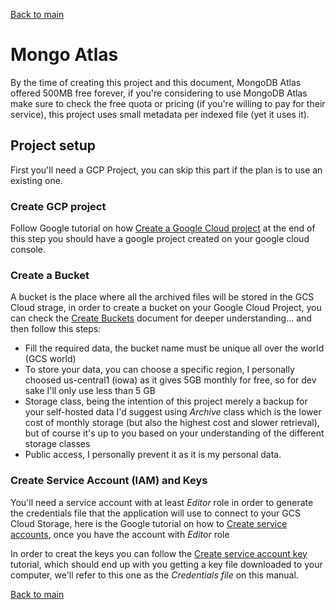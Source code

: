 [Back to main](../)
# Mongo Atlas

By the time of creating this project and this document, MongoDB Atlas offered 500MB free forever, if you're considering to use MongoDB Atlas make sure to check the free quota or pricing (if you're willing to pay for their service), this project uses small metadata per indexed file (yet it uses it).

## Project setup

First you'll need a GCP Project, you can skip this part if the plan is to use an existing one.

### Create GCP project

Follow Google tutorial on how [Create a Google Cloud project](https://developers.google.com/workspace/guides/create-project) at the end of this step you should have a google project created on your google cloud console.

### Create a Bucket

A bucket is the place where all the archived files will be stored in the GCS Cloud strage, in order to create a bucket on your Google Cloud Project, you can check the [Create Buckets](https://cloud.google.com/storage/docs/creating-buckets) document for deeper understanding... and then follow this steps:

- Fill the required data, the bucket name must be unique all over the world (GCS world)
- To store your data, you can choose a specific region, I personally choosed us-central1 (iowa) as it gives 5GB monthly for free, so for dev sake I'll only use less than 5 GB
- Storage class, being the intention of this project merely a backup for your self-hosted data I'd suggest using *Archive* class which is the lower cost of monthly storage (but also the highest cost and slower retrieval), but of course it's up to you based on your understanding of the different storage classes
- Public access, I personally prevent it as it is my personal data.

### Create Service Account (IAM) and Keys

You'll need a service account with at least *Editor* role in order to generate the credentials file that the application will use to connect to your GCS Cloud Storage, here is the Google tutorial on how to [Create service accounts](https://cloud.google.com/iam/docs/service-accounts-create#creating), once you have the account with *Editor* role

In order to creat the keys you can follow the [Create service account key](https://cloud.google.com/iam/docs/keys-create-delete#creating) tutorial, which should end up with you getting a key file downloaded to your computer, we'll refer to this one as the *Credentials file* on this manual.

[Back to main](../)